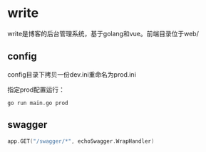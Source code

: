 # write

write是博客的后台管理系统，基于golang和vue。前端目录位于web/

## config

config目录下拷贝一份dev.ini重命名为prod.ini

指定prod配置运行：
```
go run main.go prod
```

## swagger

```go
app.GET("/swagger/*", echoSwagger.WrapHandler)
```